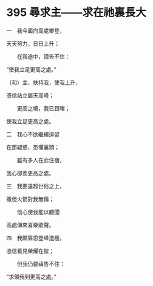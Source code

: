 # 395 尋求主——求在祂裏長大

一　我今面向高處攀登，

天天努力，日日上升；

　　在我途中，禱告不住：

“使我立足更高之處。”

（和）主，扶持我，使我上升，

憑信站立屬天高峰；

　　更高之境，我已目睹；

使我立足更高之處。

二　我心不欲繼續逗留

在那疑惑、恐懼裏頭；

　　雖有多人在此住宿，

我心卻羨更高之處。

三　我要遠超世俗之上，

撒但火箭對我無傷；

　　信心使我能以聽聞

高處傳來喜樂歌聲。

四　我願靠恩登峰造極，

憑信看見榮耀在彼；

　　但我仍要禱告不住：

“求領我到更高之處。”

